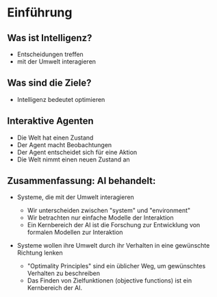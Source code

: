 # Einführung

## Was ist Intelligenz?
- Entscheidungen treffen
- mit der Umwelt interagieren

## Was sind die Ziele?
- Intelligenz bedeutet optimieren

## Interaktive Agenten
- Die Welt hat einen Zustand
- Der Agent macht Beobachtungen
- Der Agent entscheidet sich für eine Aktion
- Die Welt nimmt einen neuen Zustand an

## Zusammenfassung: AI behandelt:
- Systeme, die mit der Umwelt interagieren
  - Wir unterscheiden zwischen "system" und "environment"
  - Wir betrachten nur einfache Modelle der Interaktion
  - Ein Kernbereich der AI ist die Forschung zur Entwicklung von formalen Modellen zur Interaktion

- Systeme wollen ihre Umwelt durch ihr Verhalten in eine gewünschte Richtung lenken
  - "Optimality Principles" sind ein üblicher Weg, um gewünschtes Verhalten zu beschreiben
  - Das Finden von Zielfunktionen (objective functions) ist ein Kernbereich der AI.
  

